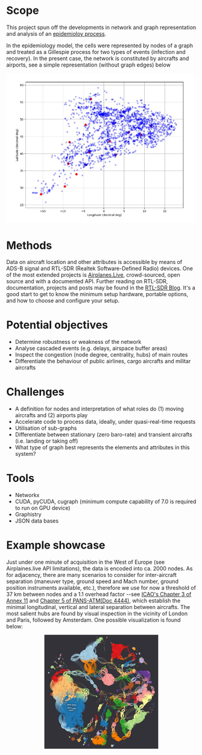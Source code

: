 # Scope

This project spun off the developments in network and graph representation and analysis of an [epidemioloy process](https://github.com/gonzalo-villegas-curulla/EpidemiologyProblem.git).

In the epidemiology model, the cells were represented by nodes of a graph and treated as a Gillespie process for two types of events (infection and recovery). In the present case, the network is constituted by aircrafts and airports, see a simple representation (without graph edges) below

![](assets/Simple01.jpeg)



# Methods

Data on aircraft location and other attributes is accessible by means of ADS-B signal and RTL-SDR (Realtek Software-Defined Radio) devices. One of the most extended projects is [Airplanes.Live](https://airplanes.live/api-guide/), crowd-sourced, open source and with a documented API. Further reading on RTL-SDR, documentation, projects and posts may be found in the [RTL-SDR Blog](https://www.rtl-sdr.com/). It's a good start to get to know the minimum setup hardware, portable options, and how to choose and configure your setup.


# Potential objectives
* Determine robustness or weakness of the network 
* Analyse cascaded events (e.g. delays, airspace buffer areas)
* Inspect the congestion (node degree, centrality, hubs) of main routes 
* Differentiate the behaviour of public airlines, cargo aircrafts and militar aircrafts


# Challenges
* A definition for nodes and interpretation of what roles do (1) moving aircrafts and (2) airports play
* Accelerate code to process data, ideally, under quasi-real-time requests
* Utilisation of sub-graphs
* Differentiate between stationary (zero baro-rate) and transient aircrafts (i.e. landing or taking off)
* What type of graph best represents the elements and attributes in this system?


# Tools
* Networkx
* CUDA, pyCUDA, cugraph (minimum compute capability of 7.0 is required to run on GPU device)
* Graphistry
* JSON data bases

# Example showcase

Just under one minute of acquisition in the West of Europe (see Airplaines.live API limitations), the data is encoded into ca. 2000 nodes. As for adjacency, there are many scenarios to consider for inter-aircraft separation (maneuver type, ground speed and Mach number, ground position instruments available, etc.), therefore we use for now a threshold of 37 km between nodes and a 1.1 overhead factor --see [ICAO's Chapter 3 of Annex 11](https://www.iacm.gov.mz/app/uploads/2018/12/an_11_Air-Traffic-Services_15ed._2018_rev.51_01.07.18.pdf) and [Chapter 5 of PANS-ATM(Doc 4444)](https://applications.icao.int/tools/ATMiKIT/story_content/external_files/story_content/external_files/DOC%204444_PANS%20ATM_en.pdf), which establish the minimal longitudinal, vertical and lateral separation between aircrafts. The most salient hubs are found by visual inspection in the vicinity of London and Paris, followed by Amsterdam. One possible visualization is found below:



<p align="center">
  <!--<img src="assets/Sample02.png" width="47%" />-->
  <!--<img src="assets/Sample03.png" width="47%" />-->
  <img src="assets/Sample05.png" width="60%" />
</p>

